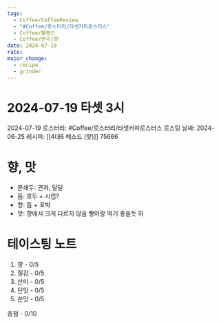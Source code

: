 ```yaml
---
tags:
  - Coffee/CoffeeReview
  - "#Coffee/로스터리/타셋커피로스터스"
  - Coffee/블렌드
  - Coffee/변수/핫
date: 2024-07-19
rate: 
major_change:
  - recipe
  - grinder
---
```

# 2024-07-19 타셋 3시
2024-07-19
로스터리: #Coffee/로스터리/타셋커피로스터스 
로스팅 날짜: 2024-06-25
레시피: [[4대6 메소드 (핫)]] 75666
# 향, 맛
- 분쇄두: 견과, 달달
- 뜸: 호두 + 시럽? 
- 향: 뜸 + 호박
- 맛: 향에서 크게 다르지 않음 빵이랑 먹기 좋을듯 하
# 테이스팅 노트
1. 향 - 0/5
2. 질감 - 0/5
3. 산미 - 0/5
4. 단맛 - 0/5
5. 쓴맛 - 0/5

총점 - 0/10